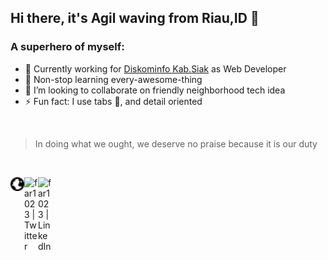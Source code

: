 ## Hi there, it's Agil waving from Riau,ID 👋

### A superhero of myself:
- 🔭 Currently working for [Diskominfo Kab.Siak][infokom] as Web Developer
- 🌱 Non-stop learning every-awesome-thing
- 👯 I’m looking to collaborate on friendly neighborhood tech idea
- ⚡ Fun fact: I use tabs :slightly_smiling_face:, and detail oriented
<!-- - 🤔 -->
<!-- - 💬 -->
<!-- - 📫 -->
<!-- - 😄 -->
<br />

> In doing what we ought, we deserve no praise because it is our duty

<br />

<!-- <img align="left" alt="far1023's Github Stats" src="https://github-readme-stats.vercel.app/api?username=far1023&show_icons=true&hide_border=true" /> -->

[<img align="left" alt="profile.io" width="22px" src="https://raw.githubusercontent.com/iconic/open-iconic/master/svg/globe.svg" />][profile]
[<img align="left" alt="far1023 | Twitter" width="22px" src="https://cdn.jsdelivr.net/npm/simple-icons@5.14.0/icons/twitter.svg" />][twitter]
[<img align="left" alt="far1023 | LinkedIn" width="22px" src="https://cdn.jsdelivr.net/npm/simple-icons@5.14.0/icons/linkedin.svg" />][linkedin]

[infokom]: https://tik.siakkab.go.id/staffs/fuadagil
[profile]: https://far1023.github.io
[twitter]: https://twitter.com/fuadagil
[linkedin]: https://linkedin.com/in/fuadagilr
